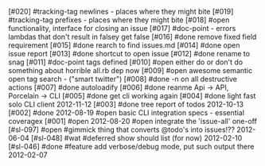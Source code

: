 [#020]       #tracking-tag newlines - places where they might bite
[#019]       #tracking-tag prefixes - places where they might bite
[#018] #open functionality, interface for closing an issue
[#017]       #doc-point - errors lambdas that don't result in falsey get false
[#016]       #done remove fixed field requirement
[#015]       #done rearch to find issues.md
[#014]       #done open issue report
[#013]       #done shortcut to open issue
[#012]       #done rename to snag
[#011]       #doc-point tags defined
[#010] #open either do or don't do something about horrible all.rb dep now
[#009] #open awesome semantic open tag search - ("smart twitter")
[#008]       #done -n on all destructive actions
[#007]       #done autoloadify
[#006]       #done reanme Api -> API, Porcelain -> CLI
[#005]       #done get cli working again
[#004]       #done light fast solo CLI client 2012-11-12
[#003]       #done tree report of todos 2012-10-13
[#002]       #done 2012-08-19 #open basic CLI integration specs - essential coveragex
[#001]  #open 2012-08-20 #open integrate the 'issue-all' one-off
[#sl-097] #open #gimmick thing that converts @todo's into issues!?? 2012-06-04
[#sl-048]    #wat #deferred show should list (for now) 2012-02-10
[#sl-046]    #done #feature add verbose/debug mode, put such output there 2012-02-07
